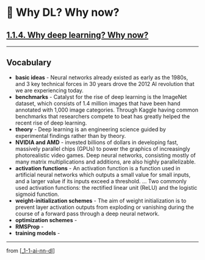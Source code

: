 # 🌱 Why DL? Why now?

## [**1.1.4.** Why deep learning? Why now?](https://livebook.manning.com/book/deep-learning-with-javascript/chapter-1/75)

---

## **Vocabulary**

- **basic ideas** - Neural networks already existed as early as the 1980s, and 3 key technical forces in 30 years drove the 2012 AI revolution that we are experiencing today.
- **benchmarks** - Catalyst for the rise of deep learning is the ImageNet dataset, which consists of 1.4 million images that have been hand annotated with 1,000 image categories. Through Kaggle having common benchmarks that researchers compete to beat has greatly helped the recent rise of deep learning.
- **theory** - Deep learning is an engineering science guided by experimental findings rather than by theory.
- **NVIDIA and AMD** - invested billions of dollars in developing fast, massively parallel chips (GPUs) to power the graphics of increasingly photorealistic video games. Deep neural networks, consisting mostly of many matrix multiplications and additions, are also highly parallelizable.
- **activation functions** - An activation function is a function used in artificial neural networks which outputs a small value for small inputs, and a larger value if its inputs exceed a threshold. ... Two commonly used activation functions: the rectified linear unit (ReLU) and the logistic sigmoid function.
- **weight-initialization schemes** - The aim of weight initialization is to prevent layer activation outputs from exploding or vanishing during the course of a forward pass through a deep neural network.
- **optimization schemes** -
- **RMSProp** -
- **training models** -

---

from [[_1-1-ai-nn-dl]]

[//begin]: # "Autogenerated link references for markdown compatibility"
[_1-1-ai-nn-dl]: _1-1-ai-nn-dl.md "🌱 AI ML NN DL"
[//end]: # "Autogenerated link references"
